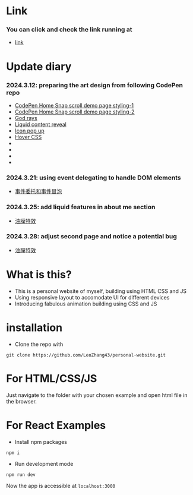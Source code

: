 # Link
### You can click and check the link running at
* [link](https://leozhang43.github.io/personal-website/)

# Update diary
### 2024.3.12: preparing the art design from following CodePen repo
* [CodePen Home Snap scroll demo page styling-1](https://codepen.io/giana/pen/rNRzgRj)
* [CodePen Home Snap scroll demo page styling-2](https://codepen.io/giana/pen/BabdgjB)
* [God rays](https://codepen.io/TWilson/pen/jOdWqbZ)
* [Liquid content reveal](https://codepen.io/ksenia-k/pen/dyaeGgO)
* [Icon pop up](https://codepen.io/kieranfivestars/pen/gbOWbM)
* [Hover CSS](https://codepen.io/argyleink/pen/poEjvpd)
* []()
* []()
* []()
* []()


### 2024.3.21: using event delegating to handle DOM elements
* [事件委托和事件冒泡](https://www.notion.so/a03de47e945640d593feb94061d7942e)
### 2024.3.25: add liquid features in about me section
* [油膜特效](https://www.notion.so/df779ea50db54efdaa9656fc083acb1c)
### 2024.3.28: adjust second page and notice a potential bug
* [油膜特效](https://www.notion.so/df779ea50db54efdaa9656fc083acb1c)

# What is this?
* This is a personal website of myself, building using HTML CSS and JS
* Using responsive layout to accomodate UI for different devices
* Introducing fabulous animation building using CSS and JS

# installation

* Clone the repo with
```
git clone https://github.com/LeoZhang43/personal-website.git
```

# For HTML/CSS/JS

Just navigate to the folder with your chosen example and open html file in the browser.

# For React Examples

* Install npm packages
```
npm i 
```
* Run development mode
```
npm run dev
```

Now the app is accessible at ```localhost:3000```